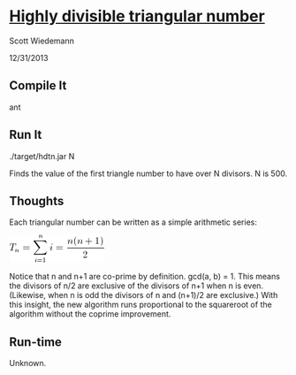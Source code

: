 [Highly divisible triangular number](http://projecteuler.net/problem=12)
====================
Scott Wiedemann

12/31/2013

Compile It
----------
ant


Run It
------
./target/hdtn.jar N

Finds the value of the first triangle number to have over N divisors.  N is 500. 

Thoughts
--------

Each triangular number can be written as a simple arithmetic series: 

![triangular_number](lib/triangular_number.png)


Notice that n and n+1 are co-prime by definition. gcd(a, b) = 1.  This means the divisors of n/2 are exclusive of the divisors of n+1 when n is even.  (Likewise, when n is odd the divisors of n and (n+1)/2 are exclusive.)  With this insight, the new algorithm runs proportional to the squareroot of the algorithm without the coprime improvement.

Run-time
--------
Unknown.
